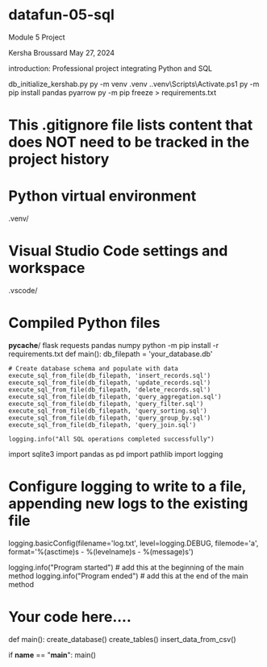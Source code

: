 # datafun-05-sql

Module 5 Project

Kersha Broussard May 27, 2024

introduction: Professional project integrating Python and SQL

db_initialize_kershab.py
py -m venv .venv
.\.venv\Scripts\Activate.ps1
py -m pip install pandas pyarrow
py -m pip freeze > requirements.txt
# This .gitignore file lists content that does NOT need to be tracked in the project history

# Python virtual environment
.venv/

# Visual Studio Code settings and workspace
.vscode/

# Compiled Python files
__pycache__/
flask
requests
pandas
numpy
python -m pip install -r requirements.txt
def main():
    db_filepath = 'your_database.db'

    # Create database schema and populate with data
    execute_sql_from_file(db_filepath, 'insert_records.sql')
    execute_sql_from_file(db_filepath, 'update_records.sql')
    execute_sql_from_file(db_filepath, 'delete_records.sql')
    execute_sql_from_file(db_filepath, 'query_aggregation.sql')
    execute_sql_from_file(db_filepath, 'query_filter.sql')
    execute_sql_from_file(db_filepath, 'query_sorting.sql')
    execute_sql_from_file(db_filepath, 'query_group_by.sql')
    execute_sql_from_file(db_filepath, 'query_join.sql')

    logging.info("All SQL operations completed successfully")

import sqlite3
import pandas as pd
import pathlib
import logging

# Configure logging to write to a file, appending new logs to the existing file
logging.basicConfig(filename='log.txt', level=logging.DEBUG, filemode='a', format='%(asctime)s - %(levelname)s - %(message)s')

logging.info("Program started") # add this at the beginning of the main method
logging.info("Program ended")  # add this at the end of the main method
# Your code here....

def main():
    create_database()
    create_tables()
    insert_data_from_csv()

if __name__ == "__main__":
    main()
    
